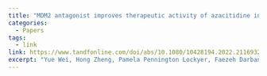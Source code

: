 ```yaml
---
title: "MDM2 antagonist improves therapeutic activity of azacitidine in myelodysplastic syndromes and chronic myelomonocytic leukemia"
categories:
  - Papers
tags:
  - link
link: https://www.tandfonline.com/doi/abs/10.1080/10428194.2022.2116932
excerpt: "Yue Wei, Hong Zheng, Pamela Pennington Lockyer, Faezeh Darbaniyan, Ziyi Li, Rashmi Kanagal-Shamanna, Kelly A. Soltysiak, Hui Yang, Irene Ganan-Gomez, Guillermo Montalban-Bravo, Kelly S. Chien, Kim-Anh Do, Naval Daver & Guillermo Garcia-Manero (2022) MDM2 antagonist improves therapeutic activity of azacitidine in myelodysplastic syndromes and chronic myelomonocytic leukemia, Leukemia & Lymphoma, 63:13, 3154-3164, DOI: 10.1080/10428194.2022.2116932"
---
```

